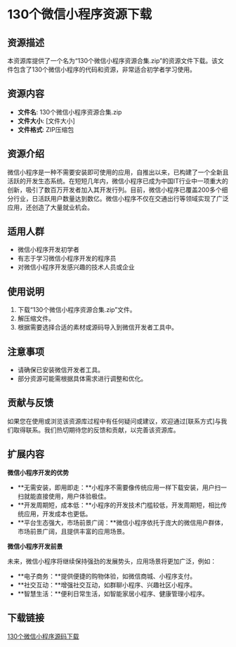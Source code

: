# 130个微信小程序资源下载

## 资源描述

本资源库提供了一个名为“130个微信小程序资源合集.zip”的资源文件下载。该文件包含了130个微信小程序的代码和资源，非常适合初学者学习使用。

## 资源内容

- **文件名**: 130个微信小程序资源合集.zip
- **文件大小**: [文件大小]
- **文件格式**: ZIP压缩包

## 资源介绍

微信小程序是一种不需要安装即可使用的应用，自推出以来，已构建了一个全新且活跃的开发生态系统。在短短几年内，微信小程序已成为中国IT行业中一项重大的创新，吸引了数百万开发者加入其开发行列。目前，微信小程序已覆盖200多个细分行业，日活跃用户数量达到数亿。微信小程序不仅在交通出行等领域实现了广泛应用，还创造了大量就业机会。

## 适用人群

- 微信小程序开发初学者
- 有志于学习微信小程序开发的程序员
- 对微信小程序开发感兴趣的技术人员或企业

## 使用说明

1. 下载“130个微信小程序资源合集.zip”文件。
2. 解压缩文件。
3. 根据需要选择合适的素材或源码导入到微信开发者工具中。

## 注意事项

- 请确保已安装微信开发者工具。
- 部分资源可能需根据具体需求进行调整和优化。

## 贡献与反馈

如果您在使用或浏览该资源库过程中有任何疑问或建议，欢迎通过[联系方式]与我们取得联系。我们热切期待您的反馈和贡献，以完善该资源库。

## 扩展内容

**微信小程序开发的优势**

- **无需安装，即用即走：**小程序不需要像传统应用一样下载安装，用户扫一扫就能直接使用，用户体验极佳。
- **开发周期短，成本低：**小程序的开发技术门槛较低，开发周期短，相比传统应用，开发成本也更低。
- **平台生态强大，市场前景广阔：**微信小程序依托于庞大的微信用户群体，市场前景广阔，且提供丰富的应用场景。

**微信小程序开发前景**

未来，微信小程序将继续保持强劲的发展势头，应用场景将更加广泛，例如：

- **电子商务：**提供便捷的购物体验，如微信商城、小程序支付。
- **社交互动：**增强社交互动，如群聊小程序、兴趣社区小程序。
- **智慧生活：**便利日常生活，如智能家居小程序、健康管理小程序。

## 下载链接

[130个微信小程序源码下载](https://pan.quark.cn/s/de0657a19fe8)